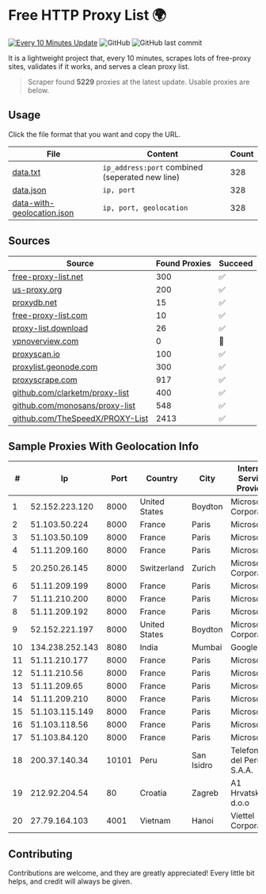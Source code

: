 
# Free HTTP Proxy List 🌍

[![Every 10 Minutes Update](https://github.com/mertguvencli/http-proxy-list/actions/workflows/main.yml/badge.svg?branch=main)](https://github.com/mertguvencli/http-proxy-list/actions/workflows/main.yml)
![GitHub](https://img.shields.io/github/license/mertguvencli/http-proxy-list)
![GitHub last commit](https://img.shields.io/github/last-commit/mertguvencli/http-proxy-list)

It is a lightweight project that, every 10 minutes, scrapes lots of free-proxy sites, validates if it works, and serves a clean proxy list.


> Scraper found **5229** proxies at the latest update. Usable proxies are below.

## Usage

Click the file format that you want and copy the URL.


|File|Content|Count|
|----|-------|-----|
|[data.txt](https://raw.githubusercontent.com/mertguvencli/http-proxy-list/main/proxy-list/data.txt)|`ip_address:port` combined (seperated new line)|328|
|[data.json](https://raw.githubusercontent.com/mertguvencli/http-proxy-list/main/proxy-list/data.json)|`ip, port`|328|
|[data-with-geolocation.json](https://raw.githubusercontent.com/mertguvencli/http-proxy-list/main/proxy-list/data-with-geolocation.json)|`ip, port, geolocation`|328|

## Sources

|Source|Found Proxies|Succeed|
|------|-------------|-------|
|[free-proxy-list.net](https://free-proxy-list.net)|300|✅|
|[us-proxy.org](https://www.us-proxy.org)|200|✅|
|[proxydb.net](http://proxydb.net)|15|✅|
|[free-proxy-list.com](https://free-proxy-list.com/?page=&port=&type%5B%5D=http&type%5B%5D=https&up_time=0&search=Search)|10|✅|
|[proxy-list.download](https://www.proxy-list.download/HTTP)|26|✅|
|[vpnoverview.com](https://vpnoverview.com/privacy/anonymous-browsing/free-proxy-servers)|0|🚫|
|[proxyscan.io](https://www.proxyscan.io)|100|✅|
|[proxylist.geonode.com](https://proxylist.geonode.com/api/proxy-list?limit=300&page=1&sort_by=lastChecked&sort_type=desc&protocols=http,https)|300|✅|
|[proxyscrape.com](https://api.proxyscrape.com/v2/?request=displayproxies&protocol=http&timeout=10000&country=all&ssl=all&anonymity=all)|917|✅|
|[github.com/clarketm/proxy-list](https://raw.githubusercontent.com/clarketm/proxy-list/master/proxy-list-raw.txt)|400|✅|
|[github.com/monosans/proxy-list](https://raw.githubusercontent.com/monosans/proxy-list/main/proxies/http.txt)|548|✅|
|[github.com/TheSpeedX/PROXY-List](https://raw.githubusercontent.com/TheSpeedX/PROXY-List/master/http.txt)|2413|✅|


## Sample Proxies With Geolocation Info

|#|Ip|Port|Country|City|Internet Service Provider|
|-|--|----|-------|----|-------------------------|
|1|52.152.223.120|8000|United States|Boydton|Microsoft Corporation|
|2|51.103.50.224|8000|France|Paris|Microsoft|
|3|51.103.50.109|8000|France|Paris|Microsoft|
|4|51.11.209.160|8000|France|Paris|Microsoft|
|5|20.250.26.145|8000|Switzerland|Zurich|Microsoft Corporation|
|6|51.11.209.199|8000|France|Paris|Microsoft|
|7|51.11.210.200|8000|France|Paris|Microsoft|
|8|51.11.209.192|8000|France|Paris|Microsoft|
|9|52.152.221.197|8000|United States|Boydton|Microsoft Corporation|
|10|134.238.252.143|8080|India|Mumbai|Google LLC|
|11|51.11.210.177|8000|France|Paris|Microsoft|
|12|51.11.210.56|8000|France|Paris|Microsoft|
|13|51.11.209.65|8000|France|Paris|Microsoft|
|14|51.11.209.210|8000|France|Paris|Microsoft|
|15|51.103.115.149|8000|France|Paris|Microsoft|
|16|51.103.118.56|8000|France|Paris|Microsoft|
|17|51.103.84.120|8000|France|Paris|Microsoft|
|18|200.37.140.34|10101|Peru|San Isidro|Telefonica del Peru S.A.A.|
|19|212.92.204.54|80|Croatia|Zagreb|A1 Hrvatska d.o.o|
|20|27.79.164.103|4001|Vietnam|Hanoi|Viettel Corporation|



## Contributing

Contributions are welcome, and they are greatly appreciated! Every
little bit helps, and credit will always be given.

